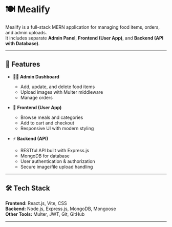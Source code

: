 # 🍽️ Mealify

Mealify is a full-stack MERN application for managing food items, orders, and admin uploads.  
It includes separate **Admin Panel**, **Frontend (User App)**, and **Backend (API with Database)**.

---

## 🚀 Features

- 👨‍🍳 **Admin Dashboard**  
  - Add, update, and delete food items  
  - Upload images with Multer middleware  
  - Manage orders  

- 🛒 **Frontend (User App)**  
  - Browse meals and categories  
  - Add to cart and checkout  
  - Responsive UI with modern styling  

- ⚡ **Backend (API)**  
  - RESTful API built with Express.js  
  - MongoDB for database  
  - User authentication & authorization  
  - Secure image/file upload handling  

---

## 🛠️ Tech Stack

**Frontend:** React.js, Vite, CSS  
**Backend:** Node.js, Express.js, MongoDB, Mongoose  
**Other Tools:** Multer, JWT, Git, GitHub  

---


